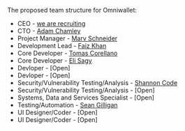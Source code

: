 The proposed team structure for Omniwallet:

- CEO - [we are recruiting](https://docs.google.com/forms/d/1Ko016DY-fK-_FvvE86IVYwuSPUUUOZtHxInH1i9LGqo/viewform)
- CTO - [Adam Chamley](http://www.linkedin.com/pub/adam-chamely/58/a0/439)
- Project Manager - [Marv Schneider](https://github.com/marv-engine)
- Development Lead - [Faiz Khan](https://github.com/faizkhan00)
- Core Developer - [Tomas Corellano](https://github.com/Nevtep)
- Core Developer - [Eli Sagy](https://github.com/sagyeli)
- Devloper - [Open]
- Devloper - [Open]
- Security/Vulnerability Testing/Analysis - [Shannon Code](https://github.com/genecyber)
- Security/Vulnerability Testing/Analysis - [Open]
- Systems, Data and Services Specialist - [Open]
- Testing/Automation - [Sean Gilligan](https://github.com/msgilligan)
- UI Designer/Coder - [Open]
- UI Designer/Coder - [Open]
